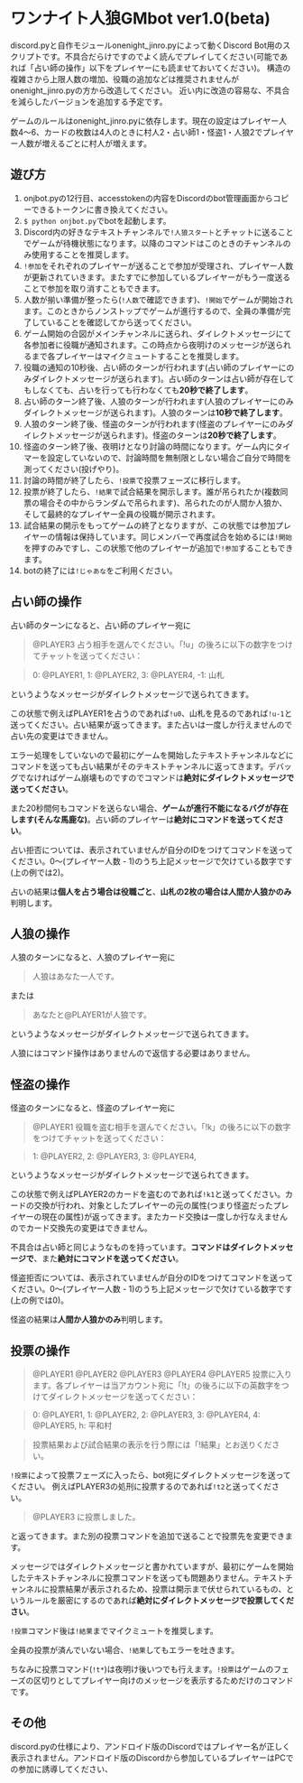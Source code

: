# ワンナイト人狼GMbot ver1.0(beta)

discord.pyと自作モジュールonenight_jinro.pyによって動くDiscord Bot用のスクリプトです。不具合だらけですのでよく読んでプレイしてください(可能であれば「占い師の操作」以下をプレイヤーにも読ませておいてください)。
構造の複雑さから上限人数の増加、役職の追加などは推奨されませんがonenight_jinro.pyの方から改造してください。
近い内に改造の容易な、不具合を減らしたバージョンを追加する予定です。

ゲームのルールはonenight_jinro.pyに依存します。現在の設定はプレイヤー人数4〜6、カードの枚数は4人のときに村人2・占い師1・怪盗1・人狼2でプレイヤー人数が増えるごとに村人が増えます。

## 遊び方

 1. onjbot.pyの12行目、accesstokenの内容をDiscordのbot管理画面からコピーできるトークンに書き換えてください。
 2. ```$ python onjbot.py```でbotを起動します。
 3. Discord内の好きなテキストチャンネルで```!人狼スタート```とチャットに送ることでゲームが待機状態になります。以降のコマンドはこのときのチャンネルのみ使用することを推奨します。
 4. ```!参加```をそれぞれのプレイヤーが送ることで参加が受理され、プレイヤー人数が更新されていきます。またすでに参加しているプレイヤーがもう一度送ることで参加を取り消すこともできます。
 5. 人数が揃い準備が整ったら(```!人数```で確認できます)、```!開始```でゲームが開始されます。このときからノンストップでゲームが進行するので、全員の準備が完了していることを確認してから送ってください。
 6. ゲーム開始の合図がメインチャンネルに送られ、ダイレクトメッセージにて各参加者に役職が通知されます。この時点から夜明けのメッセージが送られるまで各プレイヤーはマイクミュートすることを推奨します。
 7. 役職の通知の10秒後、占い師のターンが行われます(占い師のプレイヤーにのみダイレクトメッセージが送られます)。占い師のターンは占い師が存在してもしなくても、占いを行っても行わなくても**20秒で終了します**。
 8. 占い師のターン終了後、人狼のターンが行われます(人狼のプレイヤーにのみダイレクトメッセージが送られます)。人狼のターンは**10秒で終了します**。
 9. 人狼のターン終了後、怪盗のターンが行われます(怪盗のプレイヤーにのみダイレクトメッセージが送られます)。怪盗のターンは**20秒で終了します**。
 10. 怪盗のターン終了後、夜明けとなり討論の時間になります。ゲーム内にタイマーを設定していないので、討論時間を無制限としない場合ご自分で時間を測ってください(投げやり)。
 11. 討論の時間が終了したら、```!投票```で投票フェーズに移行します。
 12. 投票が終了したら、```!結果```で試合結果を開示します。誰が吊られたか(複数同票の場合その中からランダムで吊られます)、吊られたのが人間か人狼か、そして最終的なプレイヤー全員の役職が開示されます。
 13. 試合結果の開示をもってゲームの終了となりますが、この状態では参加プレイヤーの情報は保持しています。同じメンバーで再度試合を始めるには```!開始```を押すのみですし、この状態で他のプレイヤーが追加で```!参加```することもできます。
 14. botの終了には```!じゃあな```をご利用ください。

## 占い師の操作

占い師のターンになると、占い師のプレイヤー宛に
>@PLAYER3 占う相手を選んでください。「!u」の後ろに以下の数字をつけてチャットを送ってください：

>0: @PLAYER1, 1: @PLAYER2, 3: @PLAYER4, -1: 山札

というようなメッセージがダイレクトメッセージで送られてきます。

この状態で例えばPLAYER1を占うのであれば```!u0```、山札を見るのであれば```!u-1```と送ってください。占い結果が返ってきます。また占いは一度しか行えませんので占い先の変更はできません。

エラー処理をしていないので最初にゲームを開始したテキストチャンネルなどにコマンドを送っても占い結果がそのテキストチャンネルに返ってきます。デバッグでなければゲーム崩壊ものですのでコマンドは**絶対にダイレクトメッセージで送ってください**。

また20秒間何もコマンドを送らない場合、**ゲームが進行不能になるバグが存在します(そんな馬鹿な)**。占い師のプレイヤーは**絶対にコマンドを送ってください**。

占い拒否については、表示されていませんが自分のIDをつけてコマンドを送ってください。0〜(プレイヤー人数 - 1)のうち上記メッセージで欠けている数字です(上の例では2)。


占いの結果は**個人を占う場合は役職ごと**、**山札の2枚の場合は人間か人狼かのみ**判明します。

## 人狼の操作

人狼のターンになると、人狼のプレイヤー宛に
>人狼はあなた一人です。

または
>あなたと@PLAYER1が人狼です。

というようなメッセージがダイレクトメッセージで送られてきます。

人狼にはコマンド操作はありませんので返信する必要はありません。

## 怪盗の操作

怪盗のターンになると、怪盗のプレイヤー宛に
>@PLAYER1 役職を盗む相手を選んでください。「!k」の後ろに以下の数字をつけてチャットを送ってください：

>1: @PLAYER2, 2: @PLAYER3, 3: @PLAYER4,

というようなメッセージがダイレクトメッセージで送られてきます。

この状態で例えばPLAYER2のカードを盗むのであれば```!k1```と送ってください。カードの交換が行われ、対象としたプレイヤーの元の属性(つまり怪盗だったプレイヤーの現在の属性)が返ってきます。またカード交換は一度しか行なえませんのでカード交換先の変更はできません。

不具合は占い師と同じようなものを持っています。**コマンドはダイレクトメッセージで**、また**絶対にコマンドを送ってください**。

怪盗拒否については、表示されていませんが自分のIDをつけてコマンドを送ってください。0〜(プレイヤー人数 - 1)のうち上記メッセージで欠けている数字です(上の例では0)。


怪盗の結果は**人間か人狼かのみ**判明します。

## 投票の操作

>@PLAYER1 @PLAYER2 @PLAYER3 @PLAYER4 @PLAYER5 投票に入ります。各プレイヤーは当アカウント宛に「!t」の後ろに以下の英数字をつけてダイレクトメッセージを送ってください：

>0: @PLAYER1, 1: @PLAYER2, 2: @PLAYER3, 3: @PLAYER4, 4: @PLAYER5, h: 平和村

>投票結果および試合結果の表示を行う際には「!結果」とお送りください。

```!投票```によって投票フェーズに入ったら、bot宛にダイレクトメッセージを送ってください。
例えばPLAYER3の処刑に投票するのであれば```!t2```と送ってください。
>@PLAYER3 に投票しました。

と返ってきます。また別の投票コマンドを追加で送ることで投票先を変更できます。

メッセージではダイレクトメッセージと書かれていますが、最初にゲームを開始したテキストチャンネルに投票コマンドを送っても問題ありません。テキストチャンネルに投票結果が表示されるため、投票は開示まで伏せられているもの、というルールを厳密にするのであれば**絶対にダイレクトメッセージで投票してください**。

```!投票```コマンド後は```!結果```までマイクミュートを推奨します。

全員の投票が済んでいない場合、```!結果```してもエラーを吐きます。


ちなみに投票コマンド(```!t*```)は夜明け後いつでも行えます。```!投票```はゲームのフェーズの区切りとしてプレイヤー向けのメッセージを表示するためだけのコマンドです。

## その他

discord.pyの仕様により、アンドロイド版のDiscordではプレイヤー名が正しく表示されません。アンドロイド版のDiscordから参加しているプレイヤーはPCでの参加に誘導してください、
